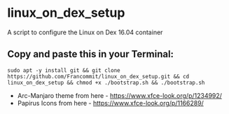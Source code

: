 # linux_on_dex_setup
A script to configure the Linux on Dex 16.04 container

## Copy and paste this in your Terminal:
```
sudo apt -y install git && git clone https://github.com/Francommit/linux_on_dex_setup.git && cd linux_on_dex_setup && chmod +x ./bootstrap.sh && ./bootstrap.sh
```

- Arc-Manjaro theme from here - https://www.xfce-look.org/p/1234992/
- Papirus Icons from here - https://www.xfce-look.org/p/1166289/
